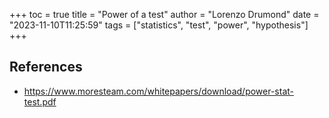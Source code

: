 +++
toc = true
title = "Power of a test"
author = "Lorenzo Drumond"
date = "2023-11-10T11:25:59"
tags = ["statistics",  "test",  "power",  "hypothesis"]
+++





## References
- https://www.moresteam.com/whitepapers/download/power-stat-test.pdf
